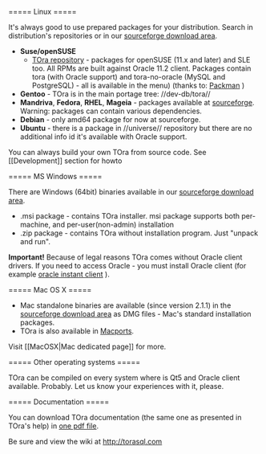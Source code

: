 ===== Linux =====

It's always good to use prepared packages for your distribution. Search in distribution's repositories or in our [sourceforge download area](http://sourceforge.net/project/showfiles.php?group_id=16636).


  * **Suse/openSUSE**
    * [TOra repository](http://download.yarpen.cz/) - packages for openSUSE (11.x and later) and SLE too. All RPMs are built against Oracle 11.2 client. Packages contain tora (with Oracle support) and tora-no-oracle (MySQL and PostgreSQL) - all is available in the menu) (thanks to: [Packman](http://packman.links2linux.org/) )
  * **Gentoo** - TOra is in the main portage tree: //dev-db/tora//
  * **Mandriva**, **Fedora**, **RHEL**, **Mageia** - packages available at [sourceforge](https://sourceforge.net/projects/tora/files/tora/). Warning: packages can contain various dependencies.
  * **Debian** - only amd64 package for now at sourceforge.
  * **Ubuntu** - there is a package in //universe// repository but there are no additional info id it's available with Oracle support.

You can always build your own TOra from source code. See [[Development]] section for howto

===== MS Windows =====

There are Windows (64bit) binaries available in our [sourceforge download area](http://sourceforge.net/project/showfiles.php?group_id=16636).
  - .msi package - contains TOra installer. msi package supports both per-machine, and per-user(non-admin) installation
  - .zip package - contains TOra without installation program. Just "unpack and run".

**Important!** Because of legal reasons TOra comes without Oracle client drivers. If you need to access Oracle - you must install Oracle client (for example [oracle instant client](http://www.oracle.com/technology/software/tech/oci/instantclient/index.html) ).

===== Mac OS X =====

  - Mac standalone binaries are available (since version 2.1.1) in the [sourceforge download area](http://sourceforge.net/project/showfiles.php?group_id=16636) as DMG files - Mac's standard installation packages.
  - TOra is also available in [Macports](http://www.macports.org).

Visit [[MacOSX|Mac dedicated page]] for more.

===== Other operating systems =====

TOra can be compiled on every system where is Qt5 and Oracle client available. Probably. Let us know your experiences with it, please.

===== Documentation =====

You can download TOra documentation (the same one as presented in TOra's help) in [one pdf file](http://sourceforge.net/projects/tora/files/tora/tora_documentation.pdf/download).

Be sure and view the wiki at http://torasql.com